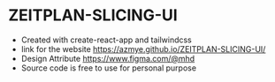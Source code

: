 # ZEITPLAN-SLICING-UI
- Created with create-react-app and tailwindcss
- link for the website https://azmye.github.io/ZEITPLAN-SLICING-UI/
- Design Attribute https://www.figma.com/@mhd
- Source code is free to use for personal purpose

